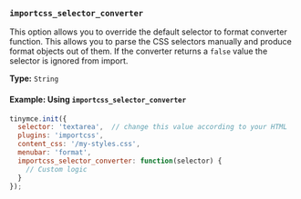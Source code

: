 ### `importcss_selector_converter`

This option allows you to override the default selector to format converter function. This allows you to parse the CSS selectors manually and produce format objects out of them. If the converter returns a `false` value the selector is ignored from import.

**Type:** `String`

#### Example: Using `importcss_selector_converter`

```js
tinymce.init({
  selector: 'textarea',  // change this value according to your HTML
  plugins: 'importcss',
  content_css: '/my-styles.css',
  menubar: 'format',
  importcss_selector_converter: function(selector) {
    // Custom logic
  }
});
```

